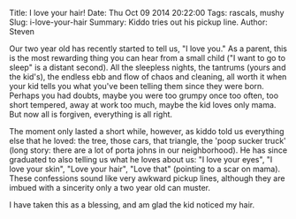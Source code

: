 Title: I love your hair!
Date: Thu Oct 09 2014 20:22:00
Tags: rascals, mushy
Slug: i-love-your-hair
Summary: Kiddo tries out his pickup line.
Author: Steven

Our two year old has recently started to tell us, "I love you." As a parent,
this is the most rewarding thing you can hear from a small child ("I want
to go to sleep" is a distant second). All the sleepless nights, the tantrums
(yours and the kid's), the endless ebb and flow of chaos and cleaning, all
worth it when your kid tells you what you've been telling them since they 
were born. Perhaps you had doubts, maybe you were too grumpy once too often,
too short tempered, away at work too much, maybe the kid loves only mama.
But now all is forgiven, everything is all right.

The moment only lasted a short while, however, as kiddo told us everything
else that he loved: the tree, those cars, that triangle, the 'poop sucker
truck' (long story: there are a lot of porta johns
in our neighborhood). He has since graduated to also telling us what he
loves about us: "I love your eyes", "I love your skin", "Love your hair",
"Love that" (pointing to a scar on mama). These confessions sound like
very awkward pickup lines, although they are imbued with a sincerity only
a two year old can muster. 

I have taken this as a blessing, and am glad the kid noticed my hair.


